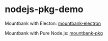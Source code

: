 # nodejs-pkg-demo


Mountbank with Electon: [mountbank-electron](./mountbank-electron)

Mountbank with Pure Node.js: [mountbank-pkg](./mountbank-pkg)
